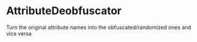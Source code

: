 # AttributeDeobfuscator
Turn the original attribute names into the obfuscated/randomized ones and vice versa
